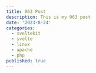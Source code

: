 ```yaml
---
title: 063 Post
description: This is my 063 post
date: '2023-8-24'
categories:
  - sveltekit
  - svelte
  - linux
  - apache
  - php
published: true
---
```


